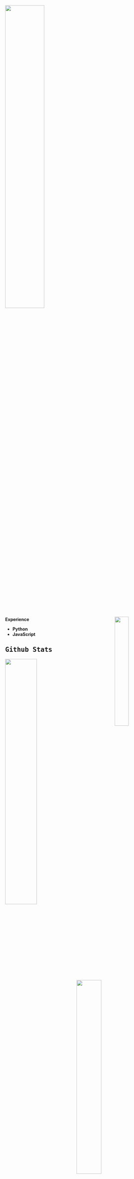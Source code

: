 # <img width="50%" src= "https://readme-typing-svg.demolab.com?font=Fira+Code&pause=1000&color=4a76fc&background=FF6AAA00&vCenter=false&multiline=true&width=435&height=30&lines=Hi+there%2C+I'am+iLxlo">

<img width="30%" align="right" src="https://lanyard.kyrie25.me/api/1149040970353102859">

<b> Experience <b>
<samp>
- Python
- JavaScript
<samp>

## Github Stats

<img align="left" width="45%" src="https://github-readme-stats.vercel.app/api?username=iLxlo&show_icons=true&theme=react&hide_border=true&bg_color=0D1117">
<img align="left" width="40%" src="https://moe-counter.glitch.me/get/@:iLxlo"> 
